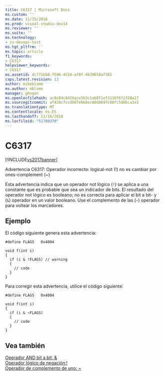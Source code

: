 ```yaml
---
title: C6317 | Microsoft Docs
ms.custom: ''
ms.date: 11/15/2016
ms.prod: visual-studio-dev14
ms.reviewer: ''
ms.suite: ''
ms.technology:
- vs-devops-test
ms.tgt_pltfrm: ''
ms.topic: article
f1_keywords:
- C6317
helpviewer_keywords:
- C6317
ms.assetid: dc771bb8-f596-4514-af0f-4b39658af365
caps.latest.revision: 13
author: mikeblome
ms.author: mblome
manager: ghogen
ms.openlocfilehash: ac8c84c8428ace5b3c1ab8f1ef3110f6f2328a1f
ms.sourcegitcommit: af428c7ccd007e668ec0dd8697c88fc5d8bca1e2
ms.translationtype: MT
ms.contentlocale: es-ES
ms.lasthandoff: 11/16/2018
ms.locfileid: "51760370"
---
```

# <a name="c6317"></a>C6317
[!INCLUDE[vs2017banner](../includes/vs2017banner.md)]

Advertencia C6317: Operador incorrecto: logical-not (!) no es cambiar por ones-complement (~)  
  
 Esta advertencia indica que un operador not lógico (`!`) se aplica a una constante que es probable que sea un indicador de bits. El resultado del operador not lógico es booleano; no es correcta para aplicar el bit a bit- y (`&`) operador en un valor booleano. Use el complemento de las (`~`) operador para voltear los marcadores.  
  
## <a name="example"></a>Ejemplo  
 El código siguiente genera esta advertencia:  
  
```  
#define FLAGS   0x4004  
  
void f(int i)  
{  
  if (i & !FLAGS) // warning  
  {   
    // code  
  }  
}  
```  
  
 Para corregir esta advertencia, utilice el código siguiente:  
  
```  
#define FLAGS   0x4004  
  
void f(int i)  
{  
  if (i & ~FLAGS)  
  {  
    // code  
  }  
}  
```  
  
## <a name="see-also"></a>Vea también  
 [Operador AND bit a bit: &](http://msdn.microsoft.com/library/76f40de3-c417-47b9-8a77-532f3fc990a5)   
 [Operador lógico de negación:!](http://msdn.microsoft.com/library/650add9f-a7bc-426c-b01d-5fc6a81c8b62)   
 [Operador de complemento de uno: ~](http://msdn.microsoft.com/library/4bf81967-34f7-4b4b-aade-fd03d5da0174)



